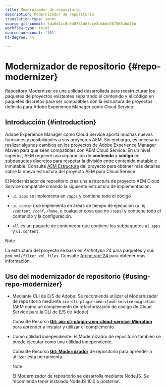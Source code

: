 ```yaml
---
title: Modernizador de repositorio
description: Modernizador de repositorio
translation-type: tm+mt
source-git-commit: 5da0d4cc8c6d8781dd7cce8bbbde207568a6d10b
workflow-type: tm+mt
source-wordcount: '301'
ht-degree: 4%

---
```



# Modernizador de repositorio {#repo-modernizer}

Repository Modernizer es una utilidad desarrollada para reestructurar los paquetes de proyectos existentes separando el contenido y el código en paquetes discretos para ser compatibles con la estructura de proyectos definida para Adobe Experience Manager como Cloud Service.

## Introducción {#introduction}

Adobe Experience Manager como Cloud Service aporta muchas nuevas funciones y posibilidades a sus proyectos AEM. Sin embargo, es necesario realizar algunos cambios en los proyectos de Adobe Experience Manager Maven para que sean compatibles con AEM Cloud Service. En un nivel superior, AEM requiere una separación de **contenido** y **código** en subpaquetes discretos para respetar la división entre contenido mutable e inmutable. Consulte [AEM Estructura](https://docs.adobe.com/content/help/es-ES/experience-manager-cloud-service/implementing/developing/aem-project-content-package-structure.html) del proyecto para obtener más detalles sobre la nueva estructura del proyecto AEM para Cloud Service.

El Modernizador de repositorio crea una estructura de proyecto AEM Cloud Service compatible creando la siguiente estructura de implementación:

* `ui.apps` se implementa en `/apps` y contiene todo el código

* `ui.content` se implementa en áreas de tiempo de ejecución (p. ej. `/content`, `/conf`, `/home`, o cualquier cosa que no `/apps`) y contiene todo el contenido y la configuración.

* `all` es un paquete de contenedor que contiene los subpaquetes `ui.apps` y `ui.content`.

>[!NOTE]
>La estructura del proyecto se basa en *Archetype 24* para paquetes y sus `pom.xml/filter.xml files`. Consulte [Archetype 24](https://github.com/adobe/aem-project-archetype) para obtener más información.

## Uso del modernizador de repositorio {#using-repo-modernizer}

* Mediante CLI de E/S de Adobe: Se recomienda utilizar el Modernizador de repositorio mediante `aio-cli-plugin-aem-cloud-service-migration` (AEM como un complemento de refactorización de código de Cloud Service para la CLI de E/S de Adobe).

   Consulte Recurso **[Git: aio-cli-plugin-aem-cloud-service-Migration](https://github.com/adobe/aio-cli-plugin-aem-cloud-service-migration#introduction)** para aprender a instalar y utilizar el complemento.

* Como utilidad independiente: El Modernizador de repositorio también se puede ejecutar como una utilidad independiente.

   Consulte Recurso **[Git: Modernizador](https://github.com/adobe/aem-cloud-service-source-migration/tree/master/packages/repository-modernizer)** de repositorio para aprender a utilizar esta herramienta.

   >[!NOTE]
   >
   >El Modernizador de repositorio se desarrolla mediante NodeJS. Se recomienda tener instalado NodeJS 10.0 o posterior.
